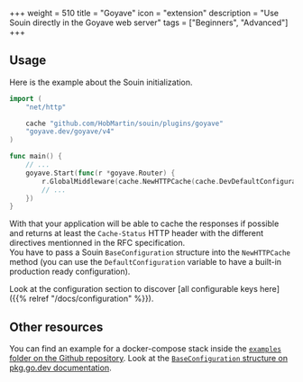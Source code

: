 +++
weight = 510
title = "Goyave"
icon = "extension"
description = "Use Souin directly in the Goyave web server"
tags = ["Beginners", "Advanced"]
+++

## Usage
Here is the example about the Souin initialization.
```go
import (
	"net/http"

	cache "github.com/HobMartin/souin/plugins/goyave"
	"goyave.dev/goyave/v4"
)

func main() {
	// ...
	goyave.Start(func(r *goyave.Router) {
		r.GlobalMiddleware(cache.NewHTTPCache(cache.DevDefaultConfiguration).Handle)
		// ...
	})
}
```
With that your application will be able to cache the responses if possible and returns at least the `Cache-Status` HTTP header with the different directives mentionned in the RFC specification.  
You have to pass a Souin `BaseConfiguration` structure into the `NewHTTPCache` method (you can use the `DefaultConfiguration` variable to have a built-in production ready configuration).  

Look at the configuration section to discover [all configurable keys here]({{% relref "/docs/configuration" %}}).

Other resources
---------------
You can find an example for a docker-compose stack inside the [`examples` folder on the Github repository](https://github.com/HobMartin/souin/tree/master/plugins/goyave/examples).
Look at the [`BaseConfiguration` structure on pkg.go.dev documentation](https://pkg.go.dev/github.com/HobMartin/souin/pkg/middleware#BaseConfiguration).
